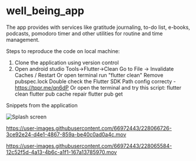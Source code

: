 # well_being_app

The app provides with services like gratitude journaling, to-do list, e-books, podcasts, pomodoro timer and
other utilities for routine and time management.

Steps to reproduce the code on local machine:
1. Clone the application using version control
2. Open android studio Tools->Flutter->Clean
   Go to File -> Invalidate Caches / Restart
   Or open terminal run "flutter clean"
   Remove pubspec.lock
   Double check the Flutter SDK Path config correcty - https://tppr.me/qn6dP
   Or open the terminal and try this script:
   flutter clean
   flutter pub cache repair
   flutter pub get


Snippets from the application

![Splash screen](https://user-images.githubusercontent.com/66972443/228066555-7e14fd60-b069-4f7a-8a18-c8257388fdb9.jpeg)



https://user-images.githubusercontent.com/66972443/228066726-3ce92e24-d4e1-4867-859a-be40c0ad0a4c.mov



https://user-images.githubusercontent.com/66972443/228065584-12c52f5d-4a13-4b6c-a1f1-167a13785970.mov


